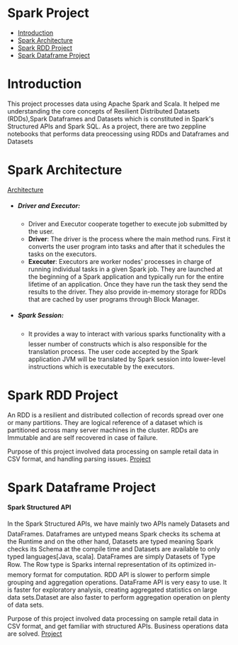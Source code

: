 # Spark Project
* [Introduction](#Introduction)
* [Spark Architecture](#SparkArchitecture)
* [Spark RDD Project](#SparkRDDProject)
* [Spark Dataframe Project](#SparkDataframeProject)

# Introduction
 This project processes data using Apache Spark and Scala. It helped me understanding the core concepts of Resilient Distributed Datasets (RDDs),Spark Dataframes and Datasets which is constituted in Spark's Structured APIs and Spark SQL. As a project, there are two zeppline notebooks that performs data preocessing using RDDs and Dataframes and Datasets
 
# Spark Architecture

[Architecture](/spark/assets/architecture.PNG)

* ##### Driver and Executor: 
    * Driver and Executor cooperate together to execute job submitted by the user.
    * **Driver**: The driver is the process where the main method runs. First it converts the user program into tasks and after that it schedules the tasks on the executors.
    * **Executer**: Executors are worker nodes' processes in charge of running individual tasks in a given Spark job. They are launched at the beginning of a Spark application and typically run for the entire lifetime of an application. Once they have run the task they send the results to the driver. They also provide in-memory storage for RDDs that are cached by user programs through Block Manager.
    
* ##### Spark Session: 
    * It provides a way to interact with various sparks functionality with a lesser number of constructs which is also responsible for the translation process. The user code accepted by the Spark application JVM will be translated by Spark session into lower-level instructions which is executable by the executors. 


# Spark RDD Project
 An RDD is a resilient and distributed collection of records spread over one or many partitions.
 They are logical reference of a dataset which is partitioned across many server machines in the cluster. RDDs are Immutable and are self recovered in case of failure.
 
 Purpose of this project involved data processing on sample retail data in CSV format, and handling parsing issues. 
 [Project](/spark/assets/rdd.PNG)

#  Spark Dataframe Project
#### Spark Structured API
In the Spark Structured APIs, we have mainly two APIs namely Datasets and DataFrames. Dataframes are untyped means Spark checks its schema at the Runtime and on the other hand, Datasets are typed meaning Spark checks its Schema at the compile time and Datasets are available to only typed languages[Java, scala]. DataFrames are simply Datasets of Type Row. The Row type is Sparks internal representation of its optimized in-memory format for computation.
RDD API is slower to perform simple grouping and aggregation operations. DataFrame API is very easy to use. It is faster for exploratory analysis, creating aggregated statistics on large data sets.Dataset are also faster to perform aggregation operation on plenty of data sets.

Purpose of this project involved data processing on sample retail data in CSV format, and get familiar with  structured APIs. Business operations data are solved.
 [Project](/spark/assets/df.PNG)

